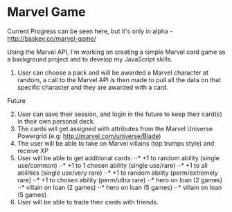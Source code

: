 # Marvel Game

Current Progress can be seen here, but it's only in alpha - http://baskey.co/marvel-game/

Using the Marvel API, I'm working on creating a simple Marvel card game as a background project and to develop my JavaScript skills.

1. User can choose a pack and will be awarded a Marvel character at random, a call to the Marvel API is then made to pull all the data on that specific character and they are awarded with a card.

Future

2. User can save their session, and login in the future to keep their card(s) in their own personal deck.
3. The cards will get assigned with attributes from the Marvel Universe Powergrid (e.g: http://marvel.com/universe/Blade)
4. The user will be able to take on Marvel villains (top trumps style) and receive XP
5. User will be able to get additional cards:
⋅⋅* +1 to random ability (single use/common)
⋅⋅* +1 to 1 chosen ability (single use/rare) 
⋅⋅* +1 to all abilities (single use/very rare) 
⋅⋅* +1 to random ability (perm/extremely rare)
⋅⋅* +1 to chosen ability (perm/ultra rare)
⋅⋅* hero on loan (2 games)
⋅⋅* villain on loan (2 games)
⋅⋅* hero on loan (5 games)
⋅⋅* villain on loan (5 games)
6. User will be able to trade their cards with friends.

